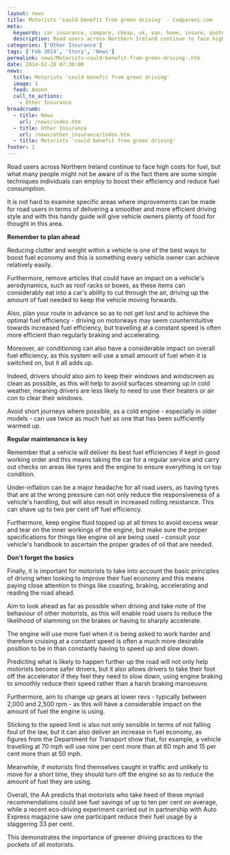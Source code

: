 ```yaml
---
layout: news
title: Motorists 'could benefit from green driving' - Compareni.com
meta:
  keywords: car insurance, compare, cheap, uk, van, home, insure, quotes, online, comparison, bike, loans, life
  description: Road users across Northern Ireland continue to face high costs for fuel, but what many people might not be aware of is the fact there are some simple techniques individuals can employ to boost their efficiency and reduce fuel consumption
categories: ['Other Insurance']
tags: ['Feb 2014', 'Story', 'News']
permalink: news/Motorists-could-benefit-from-green-driving-.htm
date: 2014-02-28 07:30:00
news:
  title: Motorists 'could benefit from green driving'
  image: 1
  feed: Axonn
  call_to_actions:
    - Other Insurance
breadcrumb:
  - title: News
    url: /news/index.htm
  - title: Other Insurance
    url: /news/other_insurance/index.htm
  - title: Motorists 'could benefit from green driving'
footer: 1
---
```


Road users across Northern Ireland continue to face high costs for fuel, but what many people might not be aware of is the fact there are some simple techniques individuals can employ to boost their efficiency and reduce fuel consumption.

It is not hard to examine specific areas where improvements can be made for road users in terms of delivering a smoother and more efficient driving style and with this handy guide will give vehicle owners plenty of food for thought in this area.

<strong>Remember to plan ahead</strong>

Reducing clutter and weight within a vehicle is one of the best ways to boost fuel economy and this is something every vehicle owner can achieve relatively easily.

Furthermore, remove articles that could have an impact on a vehicle&#39;s aerodynamics, such as roof racks or boxes, as these items can considerably eat into a car&#39;s ability to cut through the air, driving up the amount of fuel needed to keep the vehicle moving forwards.

Also, plan your route in advance so as to not get lost and to achieve the optimal fuel efficiency - driving on motorways may seem counterintuitive towards increased fuel efficiency, but travelling at a constant speed is often more efficient than regularly braking and accelerating.

Moreover, air conditioning can also have a considerable impact on overall fuel efficiency, as this system will use a small amount of fuel when it is switched on, but it all adds up.

Indeed, drivers should also aim to keep their windows and windscreen as clean as possible, as this will help to avoid surfaces steaming up in cold weather, meaning drivers are less likely to need to use their heaters or air con to clear their windows.

Avoid short journeys where possible, as a cold engine - especially in older models - can use twice as much fuel as one that has been sufficiently warmed up.

<strong>Regular maintenance is key</strong>

Remember that a vehicle will deliver its best fuel efficiencies if kept in good working order and this means taking the car for a regular service and carry out checks on areas like tyres and the engine to ensure everything is on top condition.

Under-inflation can be a major headache for all road users, as having tyres that are at the wrong pressure can not only reduce the responsiveness of a vehicle&#39;s handling, but will also result in increased rolling resistance. This can shave up to two per cent off fuel efficiency.

Furthermore, keep engine fluid topped up at all times to avoid excess wear and tear on the inner workings of the engine, but make sure the proper specifications for things like engine oil are being used - consult your vehicle&#39;s handbook to ascertain the proper grades of oil that are needed.

<strong>Don&#39;t forget the basics</strong>

Finally, it is important for motorists to take into account the basic principles of driving when looking to improve their fuel economy and this means paying close attention to things like coasting, braking, accelerating and reading the road ahead.

Aim to look ahead as far as possible when driving and take note of the behaviour of other motorists, as this will enable road users to reduce the likelihood of slamming on the brakes or having to sharply accelerate.

The engine will use more fuel when it is being asked to work harder and therefore cruising at a constant speed is often a much more desirable position to be in than constantly having to speed up and slow down.

Predicting what is likely to happen further up the road will not only help motorists become safer drivers, but it also allows drivers to take their foot off the accelerator if they feel they need to slow down, using engine braking to smoothly reduce their speed rather than a harsh braking manoeuvre.

Furthermore, aim to change up gears at lower revs - typically between 2,000 and 2,500 rpm - as this will have a considerable impact on the amount of fuel the engine is using.

Sticking to the speed limit is also not only sensible in terms of not falling foul of the law, but it can also deliver an increase in fuel economy, as figures from the Department for Transport show that, for example, a vehicle travelling at 70 mph will use nine per cent more than at 60 mph and 15 per cent more than at 50 mph.

Meanwhile, if motorists find themselves caught in traffic and unlikely to move for a short time, they should turn off the engine so as to reduce the amount of fuel they are using.

Overall, the AA predicts that motorists who take heed of these myriad recommendations could see fuel savings of up to ten per cent on average, while a recent eco-driving experiment carried out in partnership with Auto Express magazine saw one participant reduce their fuel usage by a staggering 33 per cent.

This demonstrates the importance of greener driving practices to the pockets of all motorists.
